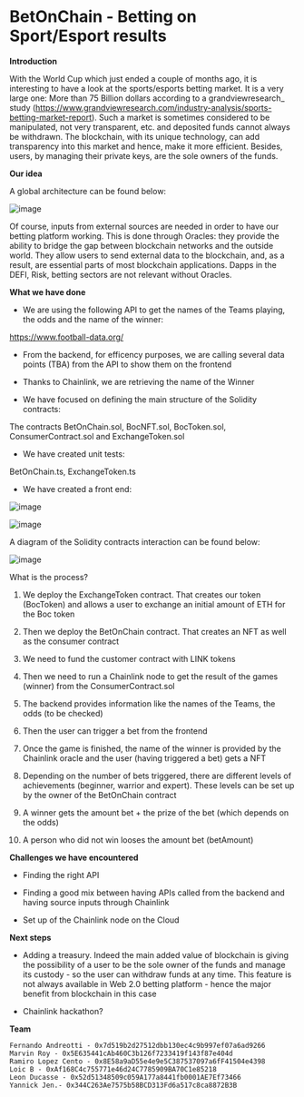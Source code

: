 # BetOnChain - Betting on Sport/Esport results

**Introduction**

With the World Cup which just ended a couple of months ago, it is interesting to have a look at the sports/esports betting market. It is a very large one: More than 75 Billion dollars according to a grandviewresearch_ study (https://www.grandviewresearch.com/industry-analysis/sports-betting-market-report). Such a market is sometimes considered to be manipulated, not very transparent, etc. and deposited funds cannot always be withdrawn. The blockchain, with its unique technology, can add transparency into this market and hence, make it more efficient. Besides, users, by managing their private keys, are the sole owners of the funds.

**Our idea**

A global architecture can be found below:



![image](https://user-images.githubusercontent.com/92883939/205520437-894f32cd-9473-4877-9465-749796d7a00f.png)



Of course, inputs from external sources are needed in order to have our betting platform working. This is done through Oracles: they provide the ability to bridge the gap between blockchain networks and the outside world. They allow users to send external data to the blockchain, and, as a result, are essential parts of most blockchain applications. Dapps in the DEFI, Risk, betting sectors are not relevant without Oracles.

**What we have done**

 * We are using the following API to get the names of the Teams playing, the odds and the name of the winner:
 
https://www.football-data.org/
   
 * From the backend, for efficency purposes, we are calling several data points (TBA) from the API to show them on the frontend 
 
 * Thanks to Chainlink, we are retrieving the name of the Winner
 
 * We have focused on defining the main structure of the Solidity contracts:
 
  The contracts BetOnChain.sol, BocNFT.sol, BocToken.sol, ConsumerContract.sol and ExchangeToken.sol
  
 * We have created unit tests:
 
  BetOnChain.ts, ExchangeToken.ts
  
 * We have created a front end:

![image](https://user-images.githubusercontent.com/92883939/230429012-81637f1d-d36b-4d45-86d7-84e9ee7dec94.png)

![image](https://user-images.githubusercontent.com/92883939/230429141-0f011b68-49b2-4f40-9bb6-8cde81cf86d7.png)

A diagram of the Solidity contracts interaction can be found below:

![image](https://user-images.githubusercontent.com/92883939/230427715-b1d4e5cb-219b-45d4-a4f2-d6a3e727890c.png)

  What is the process?
  
  1. We deploy the ExchangeToken contract. That creates our token (BocToken) and allows a user to exchange an initial amount of ETH for the Boc token
  
  2. Then we deploy the BetOnChain contract. That creates an NFT as well as the consumer contract
  
  3. We need to fund the customer contract with LINK tokens
  
  4. Then we need to run a Chainlink node to get the result of the games (winner) from the ConsumerContract.sol
  
  5. The backend provides information like the names of the Teams, the odds (to be checked)
  
  6. Then the user can trigger a bet from the frontend
  
  7. Once the game is finished, the name of the winner is provided by the Chainlink oracle and the user (having triggered a bet) gets a NFT
  
  8. Depending on the number of bets triggered, there are different levels of achievements (beginner, warrior and expert). These levels can be set up by the owner of the BetOnChain contract
  
  9. A winner gets the amount bet + the prize of the bet (which depends on the odds)
  
  10. A person who did not win looses the amount bet (betAmount)
  
**Challenges we have encountered**

 * Finding the right API
 
 * Finding a good mix between having APIs called from the backend and having source inputs through Chainlink
 
 * Set up of the Chainlink node on the Cloud
 
**Next steps**
 
  * Adding a treasury. Indeed the main added value of blockchain is giving the possibility of a user to be the sole owner of the funds and manage its custody - so the user can withdraw funds at any time. This feature is not always available in Web 2.0 betting platform - hence the major benefit from blockchain in this case

  * Chainlink hackathon?

**Team**

    Fernando Andreotti - 0x7d519b2d27512dbb130ec4c9b997ef07a6ad9266
    Marvin Roy - 0x5E635441cAb460C3b126f7233419f143f87e404d
    Ramiro Lopez Cento - 0x8E58a9aD55e4e9e5C387537097a6fF41504e4398
    Loic B - 0xAf168C4c755771e46d24C7785909BA70C1e85218
    Leon Ducasse - 0x52d51348509c059A177a8441fb0001AE7Ef73466
    Yannick Jen.- 0x344C263Ae7575b58BCD313Fd6a517c8ca8872B3B
